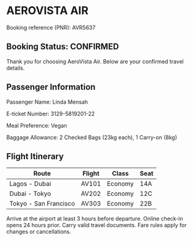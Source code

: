 
# AEROVISTA AIR

Booking reference (PNR): AVR5637

## Booking Status: CONFIRMED

Thank you for choosing AeroVista Air. Below are your confirmed travel details.

Passenger Information
----

Passenger Name: Linda Mensah

E-ticket Number: 3129-5819201-22

Meal Preference: Vegan

Baggage Allowance: 2 Checked Bags (23kg each), 1 Carry-on (8kg)

Flight Itinerary
----

| Route                 | Flight | Class   | Seat |
| --------------------- | ------ | ------- | ---- |
| Lagos - Dubai         | AV101  | Economy | 14A  |
| Dubai - Tokyo         | AV202  | Economy | 12C  |
| Tokyo - San Francisco | AV303  | Economy | 22B  |


Arrive at the airport at least 3 hours before departure. Online check-in opens 24 hours prior. Carry valid travel documents. Fare rules apply for changes or cancellations.